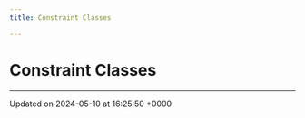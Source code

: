```yaml
---
title: Constraint Classes

---
```


# Constraint Classes








-------------------------------

Updated on 2024-05-10 at 16:25:50 +0000
